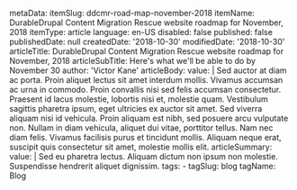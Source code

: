 metaData:
    itemSlug: ddcmr-road-map-november-2018
    itemName: DurableDrupal Content Migration Rescue website roadmap for November, 2018
    itemType: article
    language: en-US
    disabled: false
    published: false
    publishedDate: null
    createdDate: '2018-10-30'
    modifiedDate: '2018-10-30'
articleTitle: DurableDrupal Content Migration Rescue website roadmap for November, 2018
articleSubTitle: Here's what we'll be able to do by November 30
author: 'Victor Kane'
articleBody:
    value: |
        Sed auctor at diam ac porta. Proin aliquet lectus sit amet interdum mollis. Vivamus accumsan ac urna in commodo. Proin convallis nisi sed felis accumsan consectetur. Praesent id lacus molestie, lobortis nisi et, molestie quam. Vestibulum sagittis pharetra ipsum, eget ultricies ex auctor sit amet. Sed viverra aliquam nisi id vehicula. Proin aliquam est nibh, sed posuere arcu vulputate non. Nullam in diam vehicula, aliquet dui vitae, porttitor tellus. Nam nec diam felis. Vivamus facilisis purus et tincidunt mollis. Aliquam neque erat, suscipit quis consectetur sit amet, molestie mollis elit.
articleSummary:
    value: |
        Sed eu pharetra lectus. Aliquam dictum non ipsum non molestie. Suspendisse hendrerit aliquet dignissim.
tags:
    - tagSlug: blog
      tagName: Blog
